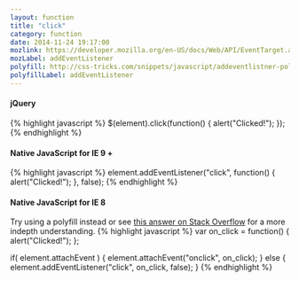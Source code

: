 ```yaml
---
layout: function
title: "click"
category: function
date: 2014-11-24 19:17:00
mozlink: https://developer.mozilla.org/en-US/docs/Web/API/EventTarget.addEventListener
mozLabel: addEventListener
polyfill: http://css-tricks.com/snippets/javascript/addeventlistner-polyfill/
polyfillLabel: addEventListener
---
```


#### jQuery
{% highlight javascript %}
$(element).click(function() {
	alert("Clicked!");
});
{% endhighlight %}

#### Native JavaScript for IE 9 +
{% highlight javascript %}
element.addEventListener("click", function() {
	alert("Clicked!");
}, false);
{% endhighlight %}

#### Native JavaScript for IE 8
Try using a polyfill instead or see [this answer on Stack Overflow](http://stackoverflow.com/a/6348597/1831644) for a more indepth understanding.
{% highlight javascript %}
var on_click = function() {
	alert("Clicked!");
};

if( element.attachEvent ) { 
	element.attachEvent("onclick", on_click);
}
else {
	element.addEventListener("click", on_click, false);
}
{% endhighlight %}